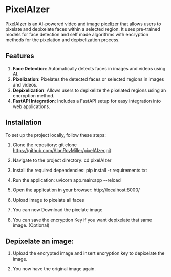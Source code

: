 # PixelAIzer

PixelAIzer is an AI-powered video and image pixelizer that allows users to pixelate and depixelate faces within a selected region. It uses pre-trained models for face detection and self made algorithms with encryption methods for the pixelation and depixelization process.

## Features

1. **Face Detection**: Automatically detects faces in images and videos using AI.
2. **Pixelization**: Pixelates the detected faces or selected regions in images and videos.
3. **Depixelization**: Allows users to depixelize the pixelated regions using an encryption method.
4. **FastAPI Integration**: Includes a FastAPI setup for easy integration into web applications.

## Installation

To set up the project locally, follow these steps:

1. Clone the repository:
git clone https://github.com/AlanRoyMiller/pixelAIzer.git

2. Navigate to the project directory:
cd pixelAIzer

3. Install the required dependencies:
pip install -r requirements.txt

4. Run the application:
uvicorn app.main:app --reload

5. Open the application in your browser:
http://localhost:8000/

6. Upload image to pixelate all faces

7. You can now Download the pixelate image 

8. You can save the encryption Key if you want depixelate that same image. (Optional)

## Depixelate an image:

1. Upload the encrypted image and insert encryption key to depixelate the image.

2. You now have the original image again.
